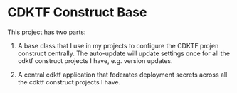 # CDKTF Construct Base

This project has two parts:

1. A base class that I use in my projects to configure the CDKTF projen construct centrally. The auto-update will update settings once for all the cdktf construct projects I have, e.g. version updates.

2. A central cdktf application that federates deployment secrets across all the cdktf construct projects I have.
